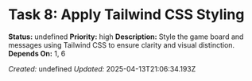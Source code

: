 # Task 8: Apply Tailwind CSS Styling

**Status:** undefined
**Priority:** high
**Description:**
Style the game board and messages using Tailwind CSS to ensure clarity and visual distinction.
**Depends On:** 1, 6

*Created:* undefined
*Updated:* 2025-04-13T21:06:34.193Z
